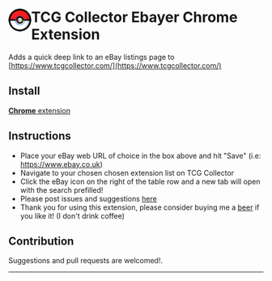 # <img src="public/icons/icon-48.png" width="45" align="left"> TCG Collector Ebayer Chrome Extension

Adds a quick deep link to an eBay listings page to [https://www.tcgcollector.com/](https://www.tcgcollector.com/)

## Install

[**Chrome** extension](https://chrome.google.com/webstore/detail/pokebay-lookup-tool/lkmcogjefgehdbfeliegkjamjmbhjoie)

## Instructions
* Place your eBay web URL of choice in the box above and hit "Save" (i.e: https://www.ebay.co.uk)
* Navigate to your chosen chosen extension list on TCG Collector
* Click the eBay icon on the right of the table row and a new tab will open with the search prefilled!
* Please post issues and suggestions <a href="https://github.com/shutupflanders/pokebay-chrome-extension-issues">here</a>
* Thank you for using this extension, please consider buying me a <a href="https://www.buymeacoffee.com/IcV9egW">beer</a> if you like it!
    (I don't drink coffee)

## Contribution

Suggestions and pull requests are welcomed!.

---

